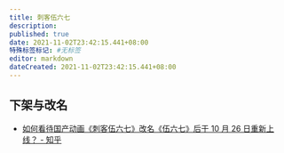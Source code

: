 ```yaml
---
title: 刺客伍六七
description:
published: true
date: 2021-11-02T23:42:15.441+08:00
特殊标签标记: #无标签
editor: markdown
dateCreated: 2021-11-02T23:42:15.441+08:00
---
```


## 下架与改名

+ [如何看待国产动画《刺客伍六七》改名《伍六七》后于 10 月 26 日重新上线？ - 知乎](https://web.archive.org/web/20211102061327/https://www.zhihu.com/question/494681894)
